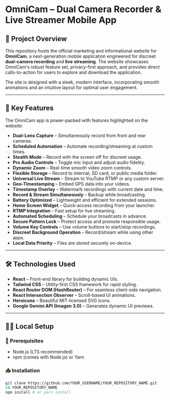 # OmniCam – Dual Camera Recorder & Live Streamer Mobile App


## 📱 Project Overview

This repository hosts the official marketing and informational website for **OmniCam**, a next-generation mobile application engineered for discreet **dual-camera recording** and **live streaming**. The website showcases OmniCam's robust feature set, privacy-first approach, and provides direct calls-to-action for users to explore and download the application.

The site is designed with a sleek, modern interface, incorporating smooth animations and an intuitive layout for optimal user engagement.

---

## 🌟 Key Features

The OmniCam app is power-packed with features highlighted on the website:

- **Dual-Lens Capture** – Simultaneously record from front and rear cameras.
- **Scheduled Automation** – Automate recording/streaming at custom times.
- **Stealth Mode** – Record with the screen off for discreet usage.
- **Pro Audio Controls** – Toggle mic input and adjust audio fidelity.
- **Dynamic Zoom** – Real-time smooth video zoom controls.
- **Flexible Storage** – Record to internal, SD card, or public media folder.
- **Universal Live Stream** – Stream to YouTube RTMP or any custom server.
- **Geo-Timestamping** – Embed GPS data into your videos.
- **Timestamp Overlay** – Watermark recordings with current date and time.
- **Record & Stream Simultaneously** – Backup while broadcasting.
- **Battery Optimized** – Lightweight and efficient for extended sessions.
- **Home Screen Widget** – Quick-access recording from your launcher.
- **RTMP Integration** – Fast setup for live streaming.
- **Automated Scheduling** – Schedule your broadcasts in advance.
- **Secure Pattern Lock** – Protect access and promote responsible usage.
- **Volume Key Controls** – Use volume buttons to start/stop recordings.
- **Discreet Background Operation** – Record/stream while using other apps.
- **Local Data Priority** – Files are stored securely on-device.

---

## 🛠️ Technologies Used

- **React** – Front-end library for building dynamic UIs.
- **Tailwind CSS** – Utility-first CSS framework for rapid styling.
- **React Router DOM (HashRouter)** – For seamless client-side navigation.
- **React Intersection Observer** – Scroll-based UI animations.
- **Heroicons** – Beautiful MIT-licensed SVG icons.
- **Google Gemini API (Imagen 3.0)** – Generates dynamic UI previews.

---

## 🧑‍💻 Local Setup

### 🔧 Prerequisites

- Node.js (LTS recommended)
- npm (comes with Node.js) or Yarn

### 📥 Installation

```bash
git clone https://github.com/YOUR_USERNAME/YOUR_REPOSITORY_NAME.git
cd YOUR_REPOSITORY_NAME
npm install # or yarn install